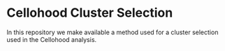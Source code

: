 # Cellohood Cluster Selection

In this repository we make available a method used for a cluster selection used in the Cellohood analysis.
